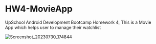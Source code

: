 # HW4-MovieApp
UpSchool Android Development Bootcamp Homework 4, This is a Movie App which helps user to manage their watchlist

![Screenshot_20230730_174844](https://github.com/betulAkgull/HW4-MovieApp/assets/76072632/3abd2f09-22d2-47fe-bcd0-649aa3ef4e24)


